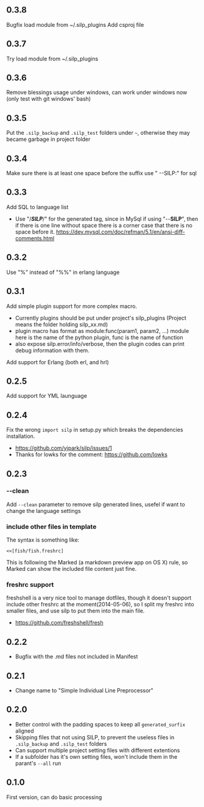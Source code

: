 0.3.8
-----
Bugfix load module from ~/.silp_plugins
Add csproj file

0.3.7
-----
Try load module from ~/.silp_plugins

0.3.6
-----
Remove blessings usage under windows, can work under windows now (only test with git windows' bash)


0.3.5
-----
Put the `.silp_backup` and `.silp_test` folders under `~`, otherwise they may became garbage in project folder

0.3.4
-----
Make sure there is at least one space before the suffix
use " --SILP:" for sql

0.3.3
-----
Add SQL to language list

- Use "/*__SILP__*/" for the generated tag, since in MySql if using
  "--__SILP__", then if there is one line without space there is a 
  corner case that there is no space before it.
  https://dev.mysql.com/doc/refman/5.1/en/ansi-diff-comments.html

0.3.2
-----
Use "%" instead of "%%" in erlang language

0.3.1
-----
Add simple plugin support for more complex macro.

- Currently plugins should be put under project's silp_plugins
    (Project means the folder holding silp_xx.md)
- plugin macro has format as module:func(param1, param2, ...)
    module here is the name of the python plugin, func is the name of
    function
- also expose silp.error/info/verbose, then the plugin codes can print
    debug information with them.

Add support for Erlang (both erl, and hrl)

0.2.5
-----
Add support for YML launguage

0.2.4
-----
Fix the wrong `import silp` in setup.py which breaks the dependencies installation.

- https://github.com/yjpark/silp/issues/1
- Thanks for lowks for the comment: https://github.com/lowks

0.2.3
-----

### --clean
Add `--clean` parameter to remove silp generated lines, usefel if want
  to change the language settings

### include other files in template
The syntax is something like:
```
<<[fish/fish.freshrc]
```
This is following the Marked (a markdown preview app on OS X) rule, so Marked
can show the included file content just fine.

### freshrc support
freshshell is a very nice tool to manage dotfiles, though it doesn't support
include other freshrc at the moment(2014-05-06), so I split my freshrc into
smaller files, and use silp to put them into the main file.
- https://github.com/freshshell/fresh

0.2.2
-----
- Bugfix with the .md files not included in Manifest

0.2.1
-----
- Change name to "Simple Individual Line Preprocessor"

0.2.0
-----
- Better control with the padding spaces to keep all `generated_surfix` aligned
- Skipping files that not using SILP, to prevent the useless files in `.silp_backup`
  and `.silp_test` folders
- Can support multiple project setting files with different extentions
- If a subfolder has it's own setting files, won't include them in the parant's `--all` run

0.1.0
-----
First version, can do basic processing
